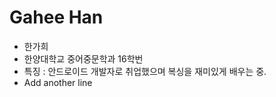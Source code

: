 # Gahee Han 
- 한가희 
- 한양대학교 중어중문학과 16학번 
- 특징 : 안드로이드 개발자로 취업했으며 복싱을 재미있게 배우는 중. 
- Add another line 